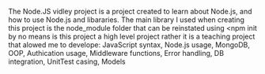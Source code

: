 The Node.JS vidley project is a project created to learn about Node.js, 
and how to use Node.js and libararies. The main library I used when creating this project 
is the node_module folder that can be reinstated using 
      <npm init
by no means is this project a high level project rather it is a teaching project that alowed me
to develope: 
      JavaScript syntax, 
      Node.js usage, 
      MongoDB, 
      OOP, 
      Authication usage, 
      Middleware functions, 
      Error handling,
      DB integration,
      UnitTest casing,
      Models
